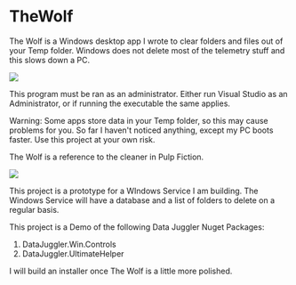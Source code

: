 # TheWolf
The Wolf is a Windows desktop app I wrote to clear folders and files out of your Temp folder.
Windows does not delete most of the telemetry stuff and this slows down a PC.

<img src="https://github.com/DataJuggler/SharedRepo/upload/master/Shared/Images/TheWolf.png" />

This program must be ran as an administrator. Either run Visual Studio as an Administrator, or if running the executable the same applies.

Warning: 
Some apps store data in your Temp folder, so this may cause problems for you. So far I haven't noticed anything, except my PC boots faster.
Use this project at your own risk.

The Wolf is a reference to the cleaner in Pulp Fiction.

<img src="https://github.com/DataJuggler/SharedRepo/upload/master/Shared/Images/TheWolfPulpFiction.png" />

This project is a prototype for a WIndows Service I am building. The Windows Service will have a database and a list of folders to delete on a regular basis.

This project is a Demo of the following Data Juggler Nuget Packages:
1. DataJuggler.Win.Controls
2. DataJuggler.UltimateHelper

I will build an installer once The Wolf is a little more polished.

